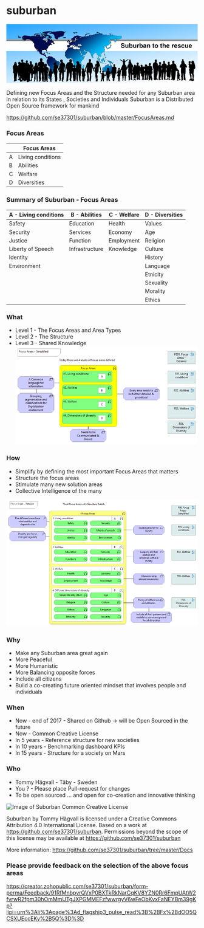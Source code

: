 # suburban

![Suburban to the rescue](https://github.com/se37301/suburban/raw/master/Docs/PNGs/Suburban%20to%20the%20rescue.png)

Defining new Focus Areas and the Structure needed for any Suburban area in relation to its States , Societies and Individuals
Suburban is a Distributed Open Source framework for mankind

https://github.com/se37301/suburban/blob/master/FocusAreas.md

### Focus Areas

| |Focus Areas  |
------------  |------------  |
A|Living conditions|
B|Abilities|
C|Welfare|
D|Diversities|

### Summary of Suburban - Focus Areas
A - Living conditions | B - Abilities  |  C - Welfare  |  D - Diversities  |
------------  |  ------------  |  ------------  |  ------------  |
Safety|Education|Health |Values|Education|Health|
Security |Services|Economy |Age|
Justice |Function|Employment |Religion|
Liberty of Speech|Infrastructure|Knowledge|Culture|
Identity|   |   | History|
Environment|   |   |Language|
 |  |   |   |Etnicity|
 |  |   |   |Sexuality|
 |  |   |   |Morality|
 |  |   |   |Ethics|

### What
- Level 1 - The Focus Areas and Area Types
- Level 2 - The Structure
- Level 3 - Shared Knowledge
![Image of Suburban Focus Areas](https://github.com/se37301/suburban/blob/master/Docs/PNGs/F00.%20Focus%20Areas%20-%20Simplified.png)

### How 
- Simplify by defining the most important Focus Areas that matters
- Structure the focus areas
- Stimulate many new solution areas
- Collective Intelligence of the many


![Image of Suburban Focus Areas](https://github.com/se37301/suburban/blob/master/Docs/PNGs/F001.%20Focus%20Areas%20-%20Detailed.png)

### Why
- Make any Suburban area great again
- More Peaceful
- More Humanistic
- More Balancing opposite forces
- Include all citizens
- Build a co-creating future oriented mindset that involves people and individuals

### When
- Now - end of 2017 - Shared on Github -> will be Open Sourced in the future
- Now - Common Creative License
- In 5 years -  Reference structure for new societies
- In 10 years - Benchmarking dashboard KPIs
- In 15 years - Structure for a society on Mars


### Who
- Tommy Hägvall - Täby - Sweden
- You ? - Please place Pull-request for changes 
- To be open sourced ... and open for co-creation and innovative thinking

![Image of Suburban Common Creative License](
https://camo.githubusercontent.com/005cfe27b7c4520ac0d6b607d6a7e33f5ad4eb6e/68747470733a2f2f692e6372656174697665636f6d6d6f6e732e6f72672f6c2f62792f342e302f38387833312e706e67
) 

Suburban by Tommy Hägvall is licensed under a Creative Commons Attribution 4.0 International License.
Based on a work at https://github.com/se37301/suburban.
Permissions beyond the scope of this license may be available at https://github.com/se37301/suburban

More information:
https://github.com/se37301/suburban/tree/master/Docs

### Please provide feedback on the selection of the above focus areas
https://creator.zohopublic.com/se37301/suburban/form-perma/Feedback/91RfMnbpvrQVxP0BXTkRkNarCqKV8YZN0Rr6FmpUAtW2fvrwR2fpm30hOmMmUTgJXPGMMEFzfwwrgyV6wFeObKvxFaNEYBm39gKp?lipi=urn%3Ali%3Apage%3Ad_flagship3_pulse_read%3B%2BFx%2BdOO5QCSXUEccEKy%2B5Q%3D%3D

